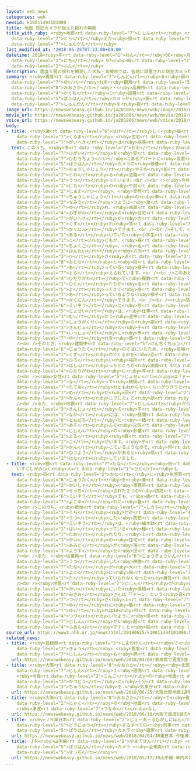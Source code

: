 ```yaml
---
layout: web_news
categories: web
newsid: k10011494101000
title: 地震 防犯カメラが捉えた揺れの瞬間
title_with_ruby: <ruby>地震<rt data-ruby-level="7">じしん</rt></ruby> <ruby>防犯<rt data-ruby-level="5">ぼうはん</rt></ruby>カメラが<ruby>捉<rt
  data-ruby-level="7">とら</rt></ruby>えた<ruby>揺<rt data-ruby-level="7">ゆ</rt></ruby>れの<ruby>瞬間<rt
  data-ruby-level="7">しゅんかん</rt></ruby>
last_modified_at: '2018-06-25T07:23:00+09:00'
datetime: 2018<ruby>年<rt data-ruby-level="1">ねん</rt></ruby>06<ruby>月<rt data-ruby-level="1">がつ</rt></ruby>25<ruby>日<rt
  data-ruby-level="1">にち</rt></ruby> 07<ruby>時<rt data-ruby-level="2">じ</rt></ruby>23<ruby>分<rt
  data-ruby-level="2">ふん</rt></ruby>
description: 震度６弱の揺れを観測した大阪・高槻市では、各地に設置された防犯カメラが揺れの瞬間を捉えていました。
summary: <ruby>震度<rt data-ruby-level="7">しんど</rt></ruby>６<ruby>弱<rt data-ruby-level="2">じゃく</rt></ruby>の<ruby>揺<rt
  data-ruby-level="7">ゆ</rt></ruby>れを<ruby>観測<rt data-ruby-level="5">かんそく</rt></ruby>した<ruby>大阪<rt
  data-ruby-level="8">おおさか</rt></ruby>・<ruby>高槻市<rt data-ruby-level="8">たかつきし</rt></ruby>では、<ruby>各地<rt
  data-ruby-level="4">かくち</rt></ruby>に<ruby>設置<rt data-ruby-level="5">せっち</rt></ruby>された<ruby>防犯<rt
  data-ruby-level="5">ぼうはん</rt></ruby>カメラが<ruby>揺<rt data-ruby-level="7">ゆ</rt></ruby>れの<ruby>瞬間<rt
  data-ruby-level="7">しゅんかん</rt></ruby>を<ruby>捉<rt data-ruby-level="7">とら</rt></ruby>えていました。
image_url: https://newswebeasy.github.io/ja201806/news/web/image/2018/06/25/K10011494101_1806250732_1806250733_01_03.jpg
movie_url: https://newswebeasy.github.io/ja201806/news/web/movie/2018/06/25/k10011494101_201806250732_201806250733.mp4
voice_url: https://newswebeasy.github.io/ja201806/news/web/voice/2018/06/25/k10011494101_201806250732_201806250733.mp3
body:
- title: <ruby>激<rt data-ruby-level="6">はげ</rt></ruby>しく<ruby>揺<rt data-ruby-level="7">ゆ</rt></ruby>れる<ruby>車<rt
    data-ruby-level="1">くるま</rt></ruby> <ruby>住宅<rt data-ruby-level="6">じゅうたく</rt></ruby>の<ruby>外壁<rt
    data-ruby-level="7">がいへき</rt></ruby>は<ruby>崩落<rt data-ruby-level="7">ほうらく</rt></ruby>
  text: このうち、<ruby>多<rt data-ruby-level="2">おお</rt></ruby>くの<ruby>住宅<rt data-ruby-level="6">じゅうたく</rt></ruby>が<ruby>被害<rt
    data-ruby-level="7">ひがい</rt></ruby>を<ruby>受<rt data-ruby-level="3">う</rt></ruby>けた<ruby>氷室町<rt
    data-ruby-level="7">ひむろちょう</rt></ruby>にあるアパートに<ruby>設置<rt data-ruby-level="5">せっち</rt></ruby>された<ruby>防犯<rt
    data-ruby-level="5">ぼうはん</rt></ruby>カメラの<ruby>映像<rt data-ruby-level="6">えいぞう</rt></ruby>には、アパートの<ruby>駐車場<rt
    data-ruby-level="7">ちゅうしゃじょう</rt></ruby>やその<ruby>前<rt data-ruby-level="2">まえ</rt></ruby>を<ruby>通<rt
    data-ruby-level="2">とお</rt></ruby>る<ruby>道路<rt data-ruby-level="3">どうろ</rt></ruby>が<ruby>写<rt
    data-ruby-level="3">うつ</rt></ruby>っています。<br /><br /><ruby>今月<rt data-ruby-level="2">こんげつ</rt></ruby>18<ruby>日<rt
    data-ruby-level="1">にち</rt></ruby>の<ruby>午前<rt data-ruby-level="2">ごぜん</rt></ruby>８<ruby>時前<rt
    data-ruby-level="2">じまえ</rt></ruby>、<ruby>突然<rt data-ruby-level="7">とつぜん</rt></ruby>、<ruby>駐車場<rt
    data-ruby-level="7">ちゅうしゃじょう</rt></ruby>の<ruby>車<rt data-ruby-level="1">くるま</rt></ruby>が<ruby>波打<rt
    data-ruby-level="3">なみう</rt></ruby>つように<ruby>激<rt data-ruby-level="6">はげ</rt></ruby>しく<ruby>揺<rt
    data-ruby-level="7">ゆ</rt></ruby>れ、<ruby>画面<rt data-ruby-level="3">がめん</rt></ruby><ruby>右側<rt
    data-ruby-level="4">みぎがわ</rt></ruby>の<ruby>住宅<rt data-ruby-level="6">じゅうたく</rt></ruby>の<ruby>外壁<rt
    data-ruby-level="7">がいへき</rt></ruby>が<ruby>大<rt data-ruby-level="1">おお</rt></ruby>きく<ruby>崩<rt
    data-ruby-level="7">くず</rt></ruby>れ<ruby>落<rt data-ruby-level="7">お</rt></ruby>ちるのが<ruby>確認<rt
    data-ruby-level="7">かくにん</rt></ruby>できます。<br /><br />そして、<ruby>道路<rt data-ruby-level="3">どうろ</rt></ruby>を<ruby>歩<rt
    data-ruby-level="2">ある</rt></ruby>いていた<ruby>小学生<rt data-ruby-level="1">しょうがくせい</rt></ruby>くらいの<ruby>子<rt
    data-ruby-level="1">こ</rt></ruby>どもが、<ruby>揺<rt data-ruby-level="7">ゆ</rt></ruby>れの<ruby>直後<rt
    data-ruby-level="2">ちょくご</rt></ruby>、<ruby>走<rt data-ruby-level="2">はし</rt></ruby>って<ruby>反対<rt
    data-ruby-level="3">はんたい</rt></ruby><ruby>方向<rt data-ruby-level="3">ほうこう</rt></ruby>に<ruby>引<rt
    data-ruby-level="3">ひ</rt></ruby>き<ruby>返<rt data-ruby-level="3">かえ</rt></ruby>し、<ruby>大人<rt
    data-ruby-level="8">おとな</rt></ruby>と<ruby>抱<rt data-ruby-level="7">だ</rt></ruby>き<ruby>合<rt
    data-ruby-level="7">あ</rt></ruby>っている<ruby>様子<rt data-ruby-level="3">ようす</rt></ruby>も<ruby>捉<rt
    data-ruby-level="7">とら</rt></ruby>えられています。<br /><br />このあと、<ruby>画面<rt data-ruby-level="3">がめん</rt></ruby><ruby>左側<rt
    data-ruby-level="4">ひだりがわ</rt></ruby>で<ruby>複数<rt data-ruby-level="5">ふくすう</rt></ruby>の<ruby>人<rt
    data-ruby-level="1">ひと</rt></ruby>たちが<ruby>走<rt data-ruby-level="5">はし</rt></ruby>り<ruby>寄<rt
    data-ruby-level="5">よ</rt></ruby>ってきて<ruby>抱<rt data-ruby-level="7">だ</rt></ruby>き<ruby>合<rt
    data-ruby-level="7">あ</rt></ruby>っているような<ruby>様子<rt data-ruby-level="3">ようす</rt></ruby>も<ruby>確認<rt
    data-ruby-level="7">かくにん</rt></ruby>できます。<br /><br /><ruby>防犯<rt data-ruby-level="5">ぼうはん</rt></ruby>カメラの<ruby>映像<rt
    data-ruby-level="6">えいぞう</rt></ruby>に<ruby>写<rt data-ruby-level="3">うつ</rt></ruby>っていた<ruby>女性<rt
    data-ruby-level="5">じょせい</rt></ruby>は、<ruby>仕事<rt data-ruby-level="3">しごと</rt></ruby>に<ruby>向<rt
    data-ruby-level="3">む</rt></ruby>かう<ruby>途中<rt data-ruby-level="7">とちゅう</rt></ruby>で<ruby>小学生<rt
    data-ruby-level="1">しょうがくせい</rt></ruby>の<ruby>娘<rt data-ruby-level="7">むすめ</rt></ruby>や<ruby>近所<rt
    data-ruby-level="3">きんじょ</rt></ruby>の<ruby>子<rt data-ruby-level="1">こ</rt></ruby>どもと<ruby>一緒<rt
    data-ruby-level="7">いっしょ</rt></ruby>に<ruby>歩<rt data-ruby-level="2">ある</rt></ruby>いているときに<ruby>揺<rt
    data-ruby-level="7">ゆ</rt></ruby>れを<ruby>感<rt data-ruby-level="3">かん</rt></ruby>じました。<br
    /><br />そのとき、<ruby>建築中<rt data-ruby-level="5">けんちくちゅう</rt></ruby>の<ruby>住宅<rt
    data-ruby-level="6">じゅうたく</rt></ruby>のそばにいたため、<ruby>足場<rt data-ruby-level="2">あしば</rt></ruby>が<ruby>崩<rt
    data-ruby-level="7">くず</rt></ruby>れてくるのを<ruby>恐<rt data-ruby-level="7">おそ</rt></ruby>れて、<ruby>広<rt
    data-ruby-level="2">ひろ</rt></ruby>い<ruby>場所<rt data-ruby-level="3">ばしょ</rt></ruby>に<ruby>走<rt
    data-ruby-level="2">はし</rt></ruby>ったところが<ruby>画面<rt data-ruby-level="3">がめん</rt></ruby>の<ruby>左側<rt
    data-ruby-level="4">ひだりがわ</rt></ruby>に<ruby>写<rt data-ruby-level="3">うつ</rt></ruby>ったということです。<br
    /><br /><ruby>女性<rt data-ruby-level="5">じょせい</rt></ruby>は「ドーンと<ruby>地面<rt data-ruby-level="3">じめん</rt></ruby>が<ruby>鳴<rt
    data-ruby-level="2">な</rt></ruby>って<ruby>横揺<rt data-ruby-level="7">よこゆ</rt></ruby>れとも<ruby>縦揺<rt
    data-ruby-level="7">たてゆ</rt></ruby>れともわからないくらいグラグラと<ruby>揺<rt data-ruby-level="7">ゆ</rt></ruby>れて、<ruby>目<rt
    data-ruby-level="1">め</rt></ruby>が<ruby>回<rt data-ruby-level="2">まわ</rt></ruby>るような<ruby>感<rt
    data-ruby-level="3">かん</rt></ruby>じでした」と<ruby>話<rt data-ruby-level="2">はな</rt></ruby>していました。<br
    /><br />また、<ruby>地震<rt data-ruby-level="7">じしん</rt></ruby>から１<ruby>週間<rt data-ruby-level="2">しゅうかん</rt></ruby>となることについては「<ruby>近所<rt
    data-ruby-level="3">きんじょ</rt></ruby>の<ruby>子<rt data-ruby-level="1">こ</rt></ruby>どもたちの<ruby>中<rt
    data-ruby-level="1">なか</rt></ruby>には、<ruby>昼間<rt data-ruby-level="2">ひるま</rt></ruby>は<ruby>友達<rt
    data-ruby-level="8">ともだち</rt></ruby>と<ruby>一緒<rt data-ruby-level="7">いっしょ</rt></ruby>に<ruby>遊<rt
    data-ruby-level="3">あそ</rt></ruby>んで<ruby>元気<rt data-ruby-level="2">げんき</rt></ruby>そうだけど、<ruby>地震<rt
    data-ruby-level="7">じしん</rt></ruby>の<ruby>影響<rt data-ruby-level="7">えいきょう</rt></ruby>で<ruby>夜<rt
    data-ruby-level="2">よる</rt></ruby><ruby>眠<rt data-ruby-level="7">ねむ</rt></ruby>れないという<ruby>子<rt
    data-ruby-level="1">こ</rt></ruby>がいます。<ruby>子<rt data-ruby-level="1">こ</rt></ruby>どもたちがストレスを<ruby>感<rt
    data-ruby-level="3">かん</rt></ruby>じているようなので、<ruby>何<rt data-ruby-level="2">なん</rt></ruby>らかのケアをしていく<ruby>必要<rt
    data-ruby-level="4">ひつよう</rt></ruby>があると<ruby>感<rt data-ruby-level="3">かん</rt></ruby>じています」と<ruby>話<rt
    data-ruby-level="2">はな</rt></ruby>していました。
- title: <ruby>棚<rt data-ruby-level="7">たな</rt></ruby><ruby>倒<rt data-ruby-level="7">たお</rt></ruby>れ
    いすにしがみつく<ruby>人<rt data-ruby-level="1">ひと</rt></ruby>も
  text: <ruby>同<rt data-ruby-level="2">おな</rt></ruby>じ<ruby>氷室町<rt data-ruby-level="7">ひむろちょう</rt></ruby>にある<ruby>住宅<rt
    data-ruby-level="6">じゅうたく</rt></ruby>を<ruby>兼<rt data-ruby-level="7">か</rt></ruby>ねた<ruby>会社<rt
    data-ruby-level="2">かいしゃ</rt></ruby><ruby>事務所<rt data-ruby-level="5">じむしょ</rt></ruby>に<ruby>設置<rt
    data-ruby-level="5">せっち</rt></ruby>された２つの<ruby>防犯<rt data-ruby-level="5">ぼうはん</rt></ruby>カメラの<ruby>映像<rt
    data-ruby-level="6">えいぞう</rt></ruby>でも、<ruby>強<rt data-ruby-level="2">つよ</rt></ruby>い<ruby>横揺<rt
    data-ruby-level="7">よこゆ</rt></ruby>れに<ruby>襲<rt data-ruby-level="7">おそ</rt></ruby>われたことがわかります。<br
    /><br />このうち、<ruby>敷地<rt data-ruby-level="7">しきち</rt></ruby>の<ruby>入<rt data-ruby-level="1">い</rt></ruby>り<ruby>口<rt
    data-ruby-level="1">ぐち</rt></ruby><ruby>付近<rt data-ruby-level="4">ふきん</rt></ruby>を<ruby>写<rt
    data-ruby-level="3">うつ</rt></ruby>した<ruby>防犯<rt data-ruby-level="5">ぼうはん</rt></ruby>カメラの<ruby>映像<rt
    data-ruby-level="6">えいぞう</rt></ruby>は、<ruby>植木鉢<rt data-ruby-level="7">うえきばち</rt></ruby>などが<ruby>入<rt
    data-ruby-level="1">はい</rt></ruby>っている<ruby>棚<rt data-ruby-level="7">たな</rt></ruby>が<ruby>倒<rt
    data-ruby-level="7">たお</rt></ruby>れたり、<ruby>上<rt data-ruby-level="1">うえ</rt></ruby>の<ruby>階<rt
    data-ruby-level="3">かい</rt></ruby>の<ruby>住宅<rt data-ruby-level="6">じゅうたく</rt></ruby>の<ruby>網戸<rt
    data-ruby-level="7">あみど</rt></ruby>が<ruby>落<rt data-ruby-level="3">お</rt></ruby>ちてきたりする<ruby>様子<rt
    data-ruby-level="3">ようす</rt></ruby>を<ruby>捉<rt data-ruby-level="7">とら</rt></ruby>えています。<br
    /><br />また、<ruby>従業員<rt data-ruby-level="6">じゅうぎょういん</rt></ruby>が<ruby>休憩<rt data-ruby-level="7">きゅうけい</rt></ruby>するスペースを<ruby>写<rt
    data-ruby-level="3">うつ</rt></ruby>した<ruby>映像<rt data-ruby-level="6">えいぞう</rt></ruby>では、<ruby>棚<rt
    data-ruby-level="7">たな</rt></ruby>が<ruby>大<rt data-ruby-level="1">おお</rt></ruby>きく<ruby>横<rt
    data-ruby-level="3">よこ</rt></ruby>に<ruby>揺<rt data-ruby-level="7">ゆ</rt></ruby>れ、<ruby>立<rt
    data-ruby-level="1">た</rt></ruby>っていられなくなった<ruby>男性<rt data-ruby-level="5">だんせい</rt></ruby>が、とっさにいすにしがみついています。<br
    /><br /><ruby>地震<rt data-ruby-level="7">じしん</rt></ruby>が<ruby>起<rt data-ruby-level="3">お</rt></ruby>きたとき２<ruby>階<rt
    data-ruby-level="3">かい</rt></ruby>にいた<ruby>高橋<rt data-ruby-level="3">たかはし</rt></ruby><ruby>美佐緒<rt
    data-ruby-level="8">みさお</rt></ruby>さんは「『ドーン』という<ruby>音<rt data-ruby-level="1">おと</rt></ruby>とともに、<ruby>突<rt
    data-ruby-level="7">つ</rt></ruby>き<ruby>上<rt data-ruby-level="7">あ</rt></ruby>げるような<ruby>揺<rt
    data-ruby-level="7">ゆ</rt></ruby>れに<ruby>襲<rt data-ruby-level="7">おそ</rt></ruby>われました。<ruby>揺<rt
    data-ruby-level="7">ゆ</rt></ruby>れは10<ruby>秒<rt data-ruby-level="3">びょう</rt></ruby>ぐらい<ruby>続<rt
    data-ruby-level="4">つづ</rt></ruby>いたように<ruby>感<rt data-ruby-level="3">かん</rt></ruby>じました。またあんな<ruby>地震<rt
    data-ruby-level="7">じしん</rt></ruby>が<ruby>起<rt data-ruby-level="3">お</rt></ruby>きるのではないかととても<ruby>不安<rt
    data-ruby-level="4">ふあん</rt></ruby>です」と<ruby>話<rt data-ruby-level="2">はな</rt></ruby>していました。
source_url: https://www3.nhk.or.jp/news/html/20180625/k10011494101000.html
related_news:
- title: <ruby>島根県<rt data-ruby-level="3">しまねけん</rt></ruby>で<ruby>震度<rt data-ruby-level="7">しんど</rt></ruby>５<ruby>強<rt
    data-ruby-level="2">きょう</rt></ruby> <ruby>震度<rt data-ruby-level="7">しんど</rt></ruby>４の<ruby>地震<rt
    data-ruby-level="7">じしん</rt></ruby>も<ruby>続<rt data-ruby-level="4">つづ</rt></ruby>く
  url: https://newswebeasy.github.io/news/web/2018/04/09/島根県で震度5強-震度4の地震も続く
- title: <ruby>大阪<rt data-ruby-level="8">おおさか</rt></ruby><ruby>北部<rt data-ruby-level="3">ほくぶ</rt></ruby><ruby>地震<rt
    data-ruby-level="7">じしん</rt></ruby>１<ruby>週間<rt data-ruby-level="2">しゅうかん</rt></ruby>
    <ruby>今後<rt data-ruby-level="2">こんご</rt></ruby>の<ruby>地震<rt data-ruby-level="7">じしん</rt></ruby><ruby>活動<rt
    data-ruby-level="3">かつどう</rt></ruby>に<ruby>十分<rt data-ruby-level="2">じゅうぶん</rt></ruby><ruby>注意<rt
    data-ruby-level="3">ちゅうい</rt></ruby>を <ruby>気象庁<rt data-ruby-level="6">きしょうちょう</rt></ruby>
  url: https://newswebeasy.github.io/news/web/2018/06/25/大阪北部地震1週間-今後の地震活動に十分注意を-気象庁
- title: <ruby>大阪<rt data-ruby-level="8">おおさか</rt></ruby>で<ruby>震度<rt data-ruby-level="7">しんど</rt></ruby>６<ruby>弱<rt
    data-ruby-level="2">じゃく</rt></ruby>の<ruby>地震<rt data-ruby-level="7">じしん</rt></ruby>
    <ruby>津波<rt data-ruby-level="7">つなみ</rt></ruby>なし
  url: https://newswebeasy.github.io/news/web/2018/06/18/大阪で震度6弱の地震-津波なし
- title: <ruby>ＪＲ東日本<rt data-ruby-level="2">じぇーあーるひがしにほん</rt></ruby> <ruby>今後<rt data-ruby-level="2">こんご</rt></ruby><ruby>導入<rt
    data-ruby-level="5">どうにゅう</rt></ruby>するすべての<ruby>列車<rt data-ruby-level="3">れっしゃ</rt></ruby>に<ruby>防犯<rt
    data-ruby-level="5">ぼうはん</rt></ruby>カメラ<ruby>設置<rt data-ruby-level="5">せっち</rt></ruby>
  url: https://newswebeasy.github.io/news/web/2018/04/04/JR東日本-今後導入するすべての列車に防犯カメラ設置
- title: ＪＲ<ruby>山手線<rt data-ruby-level="2">やまてせん</rt></ruby> <ruby>車内<rt data-ruby-level="2">しゃない</rt></ruby>の<ruby>防犯<rt
    data-ruby-level="5">ぼうはん</rt></ruby>カメラ <ruby>全車両<rt data-ruby-level="3">ぜんしゃりょう</rt></ruby>に<ruby>設置<rt
    data-ruby-level="5">せっち</rt></ruby>へ
  url: https://newswebeasy.github.io/news/web/2018/05/17/JR山手線-車内の防犯カメラ-全車両に設置へ
...
```

